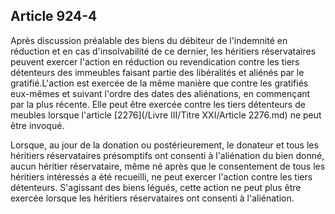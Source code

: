 Article 924-4
----
Après discussion préalable des biens du débiteur de l'indemnité en réduction et
en cas d'insolvabilité de ce dernier, les héritiers réservataires peuvent
exercer l'action en réduction ou revendication contre les tiers détenteurs des
immeubles faisant partie des libéralités et aliénés par le gratifié.L'action est
exercée de la même manière que contre les gratifiés eux-mêmes et suivant l'ordre
des dates des aliénations, en commençant par la plus récente. Elle peut être
exercée contre les tiers détenteurs de meubles lorsque l'article [2276](/Livre III/Titre XXI/Article 2276.md) ne peut
être invoqué.

Lorsque, au jour de la donation ou postérieurement, le donateur et tous les
héritiers réservataires présomptifs ont consenti à l'aliénation du bien donné,
aucun héritier réservataire, même né après que le consentement de tous les
héritiers intéressés a été recueilli, ne peut exercer l'action contre les tiers
détenteurs. S'agissant des biens légués, cette action ne peut plus être exercée
lorsque les héritiers réservataires ont consenti à l'aliénation.
